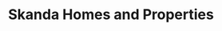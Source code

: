 ---
title: "Skanda Homes and Properties"
url: /gadag/skanda-homes-and-properties-nadavalagudda-complex-kalsapur-road/
shop: shop
---